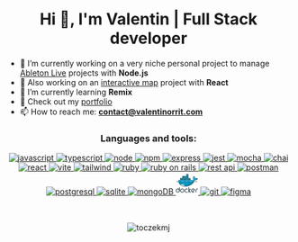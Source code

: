 <h1 align="center">Hi 👋, I'm Valentin | Full Stack developer</h1>

- 🔭 I’m currently working on a very niche personal project to manage [Ableton Live](https://www.ableton.com/) projects with **Node.js**
- 🔭 Also working on an [interactive map](https://github.com/valentin-orrit/glutenfree-map) project with **React**
- 🌱 I’m currently learning **Remix**
- 👀 Check out my [portfolio](https://valentinorrit.com/)
- 📫 How to reach me: [**contact@valentinorrit.com**](mailto:contact@valentinorrit.com)

<h3 align="center">Languages and tools:</h3>
<p align="center">
    <a href="https://developer.mozilla.org/en-US/docs/Web/JavaScript" target="_blank" rel="noreferrer"> 
        <img src="https://user-images.githubusercontent.com/25181517/117447155-6a868a00-af3d-11eb-9cfe-245df15c9f3f.png" alt="javascript" width="40" height="40"/> 
    </a>
        <a href="https://www.typescriptlang.org/docs/" target="_blank" rel="noreferrer"> 
        <img src="https://user-images.githubusercontent.com/25181517/183890598-19a0ac2d-e88a-4005-a8df-1ee36782fde1.png" alt="typescript" width="40" height="40"/> 
    </a>
    <a href="https://nodejs.org/" target="_blank" rel="noreferrer"> 
        <img src="https://user-images.githubusercontent.com/25181517/183568594-85e280a7-0d7e-4d1a-9028-c8c2209e073c.png" alt="node" width="40" height="40"/> 
    </a>
    <a href="https://www.npmjs.com/" target="_blank" rel="noreferrer"> 
        <img src="https://user-images.githubusercontent.com/25181517/121401671-49102800-c959-11eb-9f6f-74d49a5e1774.png" alt="npm" width="40" height="40"/> 
    </a>
    <a href="https://expressjs.com" target="_blank" rel="noreferrer"> 
        <img src="https://user-images.githubusercontent.com/25181517/183859966-a3462d8d-1bc7-4880-b353-e2cbed900ed6.png" alt="express" width="40" height="40"/> 
    </a>
    <a href="https://jestjs.io/fr/" target="_blank" rel="noreferrer"> 
        <img src="https://user-images.githubusercontent.com/25181517/187955005-f4ca6f1a-e727-497b-b81b-93fb9726268e.png" alt="jest" width="40" height="40"/> 
    </a>
    <a href="https://mochajs.org/" target="_blank" rel="noreferrer"> 
        <img src="https://user-images.githubusercontent.com/25181517/201476630-f47cfff6-fdee-4ee1-9092-1793b71b1ca3.png" alt="mocha" width="40" height="40"/> 
    </a>
    <a href="https://www.chaijs.com/" target="_blank" rel="noreferrer"> 
        <img src="https://user-images.githubusercontent.com/25181517/201476472-d2f5f644-cfc9-43e5-96d3-c8f40f18b5cb.png" alt="chai" width="40" height="40"/> 
    </a>
    <a href="https://react.dev" target="_blank" rel="noreferrer"> 
        <img src="https://user-images.githubusercontent.com/25181517/183897015-94a058a6-b86e-4e42-a37f-bf92061753e5.png" alt="react" width="40" height="40"/> 
    </a>
    <a href="https://vite.dev/" target="_blank" rel="noreferrer"> 
        <img src="https://github-production-user-asset-6210df.s3.amazonaws.com/62091613/261395532-b40892ef-efb8-4b0e-a6b5-d1cfc2f3fc35.png" alt="vite" width="40" height="40"/> 
    </a>
    <a href="https://tailwindcss.com/" target="_blank" rel="noreferrer"> 
        <img src="https://user-images.githubusercontent.com/25181517/202896760-337261ed-ee92-4979-84c4-d4b829c7355d.png" alt="tailwind" width="40" height="40"/> 
    </a>
    <a href="https://www.ruby-lang.org" target="_blank" rel="noreferrer"> 
        <img src="https://user-images.githubusercontent.com/25181517/192603745-7d34df9e-7756-4756-a539-6a61badf7a80.png" alt="ruby" width="40" height="40"/> 
    </a>
    <a href="https://rubyonrails.org/" target="_blank" rel="noreferrer"> 
        <img src="https://user-images.githubusercontent.com/25181517/192603748-3ac17112-3653-4257-80da-a57334b11411.png" alt="ruby on rails" width="40" height="40"/> 
    </a>
    <a href="" target="_blank" rel="noreferrer"> 
        <img src="https://user-images.githubusercontent.com/25181517/192107858-fe19f043-c502-4009-8c47-476fc89718ad.png" alt="rest api" width="40" height="40"/> 
    </a>
    <a href="https://www.postman.com/" target="_blank" rel="noreferrer"> 
        <img src="https://user-images.githubusercontent.com/25181517/192109061-e138ca71-337c-4019-8d42-4792fdaa7128.png" alt="postman" width="40" height="40"/> 
    </a>
    <a href="https://www.postgresql.org/" target="_blank" rel="noreferrer"> 
        <img src="https://user-images.githubusercontent.com/25181517/117208740-bfb78400-adf5-11eb-97bb-09072b6bedfc.png" alt="postgresql" width="40" height="40"/> 
    </a>
    <a href="https://www.sqlite.org/" target="_blank" rel="noreferrer"> 
        <img src="https://github.com/marwin1991/profile-technology-icons/assets/136815194/82df4543-236b-4e45-9604-5434e3faab17" alt="sqlite" width="40" height="40"/> 
    </a>
    <a href="https://www.mongodb.com/" target="_blank" rel="noreferrer"> 
        <img src="https://user-images.githubusercontent.com/25181517/182884177-d48a8579-2cd0-447a-b9a6-ffc7cb02560e.png" alt="mongoDB" width="40" height="40"/> 
    </a>
    <a href="https://www.docker.com/" target="_blank" rel="noreferrer"> 
        <img src="https://raw.githubusercontent.com/devicons/devicon/master/icons/docker/docker-original-wordmark.svg" alt="docker" width="40" height="40"/> 
    </a>
    <a href="https://git-scm.com/" target="_blank" rel="noreferrer"> 
        <img src="https://user-images.githubusercontent.com/25181517/192108372-f71d70ac-7ae6-4c0d-8395-51d8870c2ef0.png" alt="git" width="40" height="40"/> 
    </a>
    <a href="https://www.figma.com" target="_blank" rel="noreferrer"> 
        <img src="https://user-images.githubusercontent.com/25181517/189715289-df3ee512-6eca-463f-a0f4-c10d94a06b2f.png" alt="figma" width="40" height="40"/> 
    </a>
</p>

&nbsp;


<div align="center">
    <img align="center" src="https://github-readme-stats.vercel.app/api/top-langs/?username=valentin-orrit&layout=compact&langs_count=10&theme=light" alt="toczekmj" />
</div>
